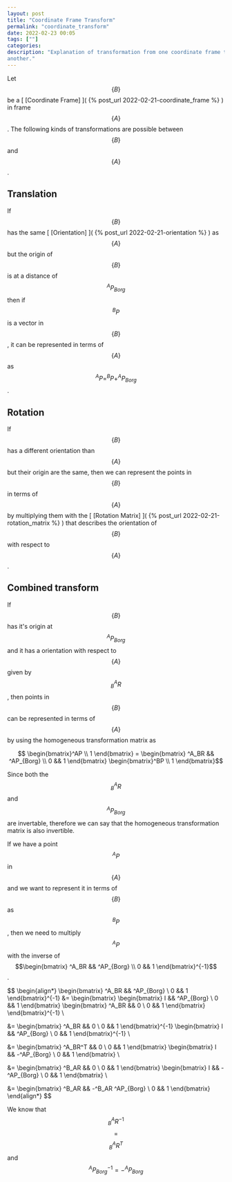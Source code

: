 ```yaml
---
layout: post
title: "Coordinate Frame Transform"
permalink: "coordinate_transform"
date: 2022-02-23 00:05
tags: [""]
categories:
description: "Explanation of transformation from one coordinate frame to
another."
---
```


Let $$\{B\}$$ be a [ [Coordinate Frame] ]( {% post_url
2022-02-21-coordinate_frame %} ) in frame $$\{A\}$$. The following kinds of
transformations are possible between $$\{B\}$$ and $$\{A\}$$.

## Translation

If $$\{B\}$$ has the same [ [Orientation] ]( {% post_url
2022-02-21-orientation %} ) as $$\{A\}$$ but the origin of
$$\{B\}$$ is at a distance of $$^AP_{Borg}$$ then if $$^BP$$ is a vector in
$$\{B\}$$, it can be represented in terms of $$\{A\}$$ as $$^AP=^BP +
^AP_{Borg}$$.

## Rotation

If $$\{B\}$$ has a different orientation than $$\{A\}$$ but their origin are the
same, then we can represent the points in $$\{B\}$$ in terms of $$\{A\}$$ by
multiplying them with the [ [Rotation Matrix] ]( {% post_url
2022-02-21-rotation_matrix %} ) that describes the orientation of $$\{B\}$$ with
respect to $$\{A\}$$.

## Combined transform

If $$\{B\}$$ has it's origin at $$^AP_{Borg}$$ and it has a orientation with
respect to $$\{A\}$$ given by $$^A_BR$$, then points in $$\{B\}$$ can be
represented in terms of $$\{A\}$$ by using the homogeneous transformation matrix
as

$$ \begin{bmatrix}^AP \\ 1 \end{bmatrix} =  \begin{bmatrix} ^A_BR && ^AP_{Borg}
\\ 0 && 1 \end{bmatrix} \begin{bmatrix}^BP \\ 1 \end{bmatrix}$$

Since both the $$^A_BR$$ and $$^AP_{Borg}$$ are invertable, therefore we can say
that the homogeneous transformation matrix is also invertible. 

If we have a point $$^AP$$ in $$\{A\}$$ and we want to represent it in terms of $$\{B\}$$ as $$^BP$$,
then we need to multiply $$^AP$$ with the inverse of $$\begin{bmatrix} ^A_BR && ^AP_{Borg}
\\ 0 && 1 \end{bmatrix}^{-1}$$.

$$
\begin{align*}
\begin{bmatrix}
^A_BR && ^AP_{Borg} \\
0 && 1
\end{bmatrix}^{-1} &= 
\begin{bmatrix} 
\begin{bmatrix}
I && ^AP_{Borg} \\
0 && 1
\end{bmatrix}
\begin{bmatrix}
^A_BR && 0 \\
0 && 1
\end{bmatrix}
\end{bmatrix}^{-1} \\

&= \begin{bmatrix}
^A_BR && 0 \\
0 && 1
\end{bmatrix}^{-1}
\begin{bmatrix}
I && ^AP_{Borg} \\
0 && 1
\end{bmatrix}^{-1} \\

&= \begin{bmatrix}
^A_BR^T && 0 \\
0 && 1
\end{bmatrix}
\begin{bmatrix}
I && -^AP_{Borg} \\
0 && 1
\end{bmatrix} \\

&= \begin{bmatrix}
^B_AR && 0 \\
0 && 1
\end{bmatrix}
\begin{bmatrix}
I && -^AP_{Borg} \\
0 && 1
\end{bmatrix} \\

&= \begin{bmatrix}
^B_AR && -^B_AR ^AP_{Borg} \\
0 && 1
\end{bmatrix}
\end{align*}
$$

We know that $$^A_BR^{-1}$$ $$=$$ $$^A_BR^T$$ and $$^AP_{Borg}^{-1} = -^AP_{Borg}$$
